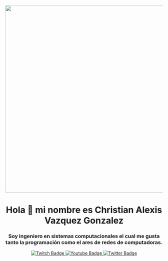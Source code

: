 ###
<div id="header" align="center">
  <img  src="https://3.bp.blogspot.com/-_nbEBYDqZjk/WfGm5zAXGHI/AAAAAAAAGn8/ChkMPfvSvXATARCTGnPljq9e33p4yLkNACLcBGAs/s640/GIF2_1200x675_v2.0.gif"  width="600"/>
  <h1> Hola 👋 mi nombre es Christian Alexis Vazquez Gonzalez </h1>
  <h3 align="center">
    Soy ingeniero en sistemas computacionales el cual me gusta tanto la programación como el ares de redes de computadoras.
    
  </h3>
</div>
<div id="badges" align="center">
    <a href="http://twitch.com/youdevs" target="_blank">
        <img src="https://img.shields.io/twitch/status/youdevs?color=purple&logo=twitch&style=for-the-badge"
            alt="Twitch Badge" />
    </a>
    <a href="https://www.youtube.com/youdevs" target="_blank">
        <img src="https://img.shields.io/youtube/channel/subscribers/UC4hHrYhWMy-iN29_3bJ7zfA?label=suscriptores&logo=youtube&style=for-the-badge"
            alt="Youtube Badge" />
    </a>
    <a href="https://www.facebook.com/christianalexis.vazquezgonzalez/" target="_blank">
        <img src="https://img.shields.io/twitter/follow/CarlosYouDevs?color=blue&label=CarlosYouDevs&logo=twitter&style=for-the-badge"
            alt="Twitter Badge" />
    </a>
</div>

